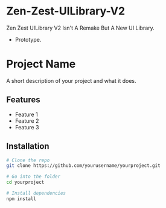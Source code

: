 # Zen-Zest-UILibrary-V2
Zen Zest UILibrary V2 Isn't A Remake But A New UI Library.
- Prototype.

# Project Name

A short description of your project and what it does.

## Features

- Feature 1
- Feature 2
- Feature 3

## Installation

```bash
# Clone the repo
git clone https://github.com/yourusername/yourproject.git

# Go into the folder
cd yourproject

# Install dependencies
npm install
